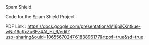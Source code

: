 Spam Shield

Code for the Spam Shield Project


PDF Link : https://docs.google.com/presentation/d/16piKXntkue-wNc16cRxZu6Fz4Al_Hi_6/edit?usp=sharing&ouid=106556702476183896177&rtpof=true&sd=true
